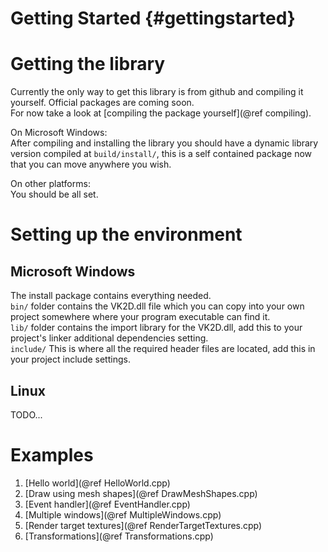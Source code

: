 Getting Started						{#gettingstarted}
===============

# Getting the library
Currently the only way to get this library is from github and compiling it yourself. Official packages are coming soon.<br>
For now take a look at [compiling the package yourself](@ref compiling).

On Microsoft Windows: <br>
After compiling and installing the library you should have a dynamic library version compiled at `build/install/`, this is
a self contained package now that you can move anywhere you wish.

On other platforms: <br>
You should be all set.



# Setting up the environment

## Microsoft Windows

The install package contains everything needed. <br>
`bin/` folder contains the VK2D.dll file which you can copy into your own project somewhere where your program executable can find it. <br>
`lib/` folder contains the import library for the VK2D.dll, add this to your project's linker additional dependencies setting. <br>
`include/` This is where all the required header files are located, add this in your project include settings.



## Linux

TODO...



# Examples

1. [Hello world](@ref HelloWorld.cpp)
2. [Draw using mesh shapes](@ref DrawMeshShapes.cpp)
3. [Event handler](@ref EventHandler.cpp)
4. [Multiple windows](@ref MultipleWindows.cpp)
5. [Render target textures](@ref RenderTargetTextures.cpp)
6. [Transformations](@ref Transformations.cpp)
